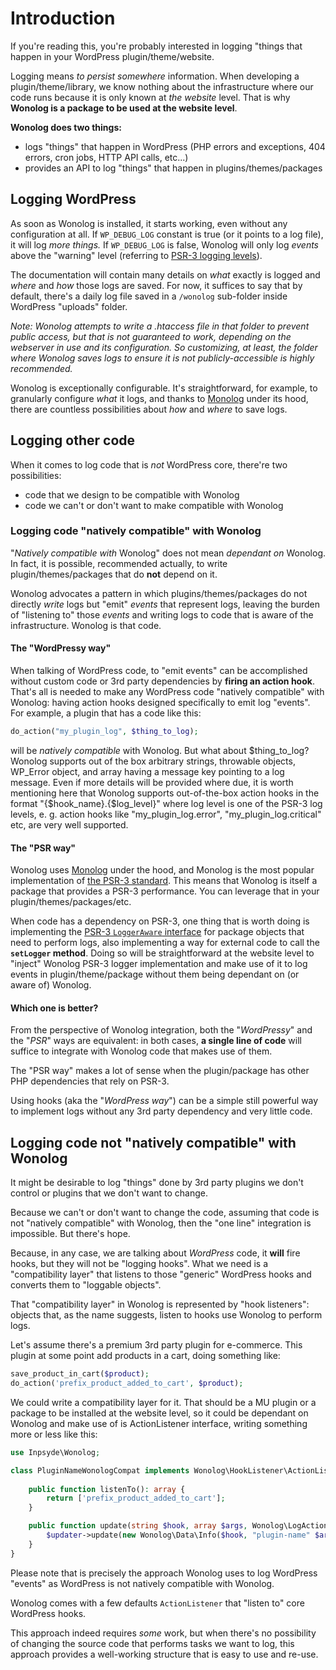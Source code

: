 # Introduction

If you're reading this, you're probably interested in logging "things that happen in your WordPress plugin/theme/website.

Logging means *to persist somewhere* information. When developing a plugin/theme/library, we know nothing about the infrastructure where our code runs because it is only known at *the website* level. That is why **Wonolog is a package to be used at the website level**.

**Wonolog does two things:**

- logs "things" that happen in WordPress (PHP errors and exceptions, 404 errors, cron jobs, HTTP API calls, etc...)
- provides an API to log "things" that happen in plugins/themes/packages



## Logging WordPress

As soon as Wonolog is installed, it starts working, even without any configuration at all. If `WP_DEBUG_LOG` constant is true (or it points to a log file), it will log *more things.* If `WP_DEBUG_LOG` is false, Wonolog will only log *events* above the "warning" level (referring to [PSR-3 logging levels](https://www.php-fig.org/psr/psr-3/#5-psrlogloglevel)).

The documentation will contain many details on *what* exactly is logged and *where* and *how* those logs are saved. For now, it suffices to say that by default, there's a daily log file saved in a `/wonolog` sub-folder inside WordPress "uploads" folder.

*Note: Wonolog attempts to write a .htaccess file in that folder to prevent public access, but that is not guaranteed to work, depending on the webserver in use and its configuration. So customizing, at least, the folder where Wonolog saves logs to ensure it is not publicly-accessible is highly recommended.*

Wonolog is exceptionally configurable. It's straightforward, for example, to granularly configure *what* it logs, and thanks to [Monolog](https://seldaek.github.io/monolog/) under its hood, there are countless possibilities about *how* and *where* to save logs.



## Logging other code

When it comes to log code that is *not* WordPress core, there're two possibilities:

- code that we design to be compatible with Wonolog
- code we can't or don't want to make compatible with Wonolog

### Logging code "natively compatible" with Wonolog

"*Natively compatible with* Wonolog" does not mean *dependant on* Wonolog. In fact, it is possible, recommended actually, to write plugin/themes/packages that do **not** depend on it.

Wonolog advocates a pattern in which plugins/themes/packages do not directly *write* logs but "emit" *events* that represent logs, leaving the burden of "listening to" those *events* and writing logs to code that is aware of the infrastructure. Wonolog is that code.

#### The "WordPressy way"

When talking of WordPress code, to "emit events" can be accomplished without custom code or 3rd party dependencies by **firing an action hook**. That's all is needed to make any WordPress code "natively compatible" with Wonolog: having action hooks designed specifically to emit log "events". For example, a plugin that has a code like this:

```php
do_action("my_plugin_log", $thing_to_log);
```

will be *natively compatible* with Wonolog. But what about $thing_to_log? Wonolog supports out of the box arbitrary strings, throwable objects, WP_Error object, and array having a message key pointing to a log message. Even if more details will be provided where due, it is worth mentioning here that Wonolog supports out-of-the-box action hooks in the format "{$hook_name}.{$log_level}" where log level is one of the PSR-3 log levels, e. g. action hooks like "my_plugin_log.error", "my_plugin_log.critical" etc, are very well supported.

#### The "PSR way"

Wonolog uses [Monolog](https://seldaek.github.io/monolog/) under the hood, and Monolog is the most popular implementation of [the PSR-3 standard](https://www.php-fig.org/psr/psr-3/). This means that Wonolog is itself a package that provides a PSR-3 performance. You can leverage that in your plugin/themes/packages/etc.

When code has a dependency on PSR-3, one thing that is worth doing is implementing the [PSR-3 `LoggerAware` interface](https://www.php-fig.org/psr/psr-3/#4-psrlogloggerawareinterface) for package objects that need to perform logs, also implementing a way for external code to call the **`setLogger` method**. Doing so will be straightforward at the website level to "inject" Wonolog PSR-3 logger implementation and make use of it to log events in plugin/theme/package without them being dependant on (or aware of) Wonolog.

#### Which one is better?

From the perspective of Wonolog integration, both the "*WordPressy*" and the "*PSR*" ways are equivalent: in both cases, **a single line of code** will suffice to integrate with Wonolog code that makes use of them.

The "PSR way" makes a lot of sense when the plugin/package has other PHP dependencies that rely on PSR-3.

Using hooks (aka the "*WordPress way*") can be a simple still powerful way to implement logs without any 3rd party dependency and very little code.



## Logging code not "natively compatible" with Wonolog

It might be desirable to log "things" done by 3rd party plugins we don't control or plugins that we don't want to change.

Because we can't or don't want to change the code, assuming that code is not "natively compatible" with Wonolog, then the "one line" integration is impossible. But there's hope.

Because, in any case, we are talking about *WordPress* code, it **will** fire hooks, but they will not be "logging hooks". What we need is a "compatibility layer" that listens to those "generic" WordPress hooks and converts them to "loggable objects".

That "compatibility layer" in Wonolog is represented by "hook listeners": objects that, as the name suggests, listen to hooks use Wonolog to perform logs.

Let's assume there's a premium 3rd party plugin for e-commerce. This plugin at some point add products in a cart, doing something like:

```php
save_product_in_cart($product);
do_action('prefix_product_added_to_cart', $product);
```

We could write a compatibility layer for it. That should be a MU plugin or a package to be installed at the website level, so it could be dependant on Wonolog and make use of is ActionListener interface, writing something more or less like this:

```php
use Inpsyde\Wonolog; 

class PluginNameWonologCompat implements Wonolog\HookListener\ActionListener {
     
    public function listenTo(): array {
		return ['prefix_product_added_to_cart'];
	}

	public function update(string $hook, array $args, Wonolog\LogActionUpdater $updater): void {
		$updater->update(new Wonolog\Data\Info($hook, "plugin-name" $args[0]->ID);
	}
}
```

Please note that is precisely the approach Wonolog uses to log WordPress "events" as WordPress is not natively compatible with Wonolog.

Wonolog comes with a few defaults `ActionListener` that "listen to" core WordPress hooks.

This approach indeed requires *some* work, but when there's no possibility of changing the source code that performs tasks we want to log, this approach provides a well-working structure that is easy to use and re-use.